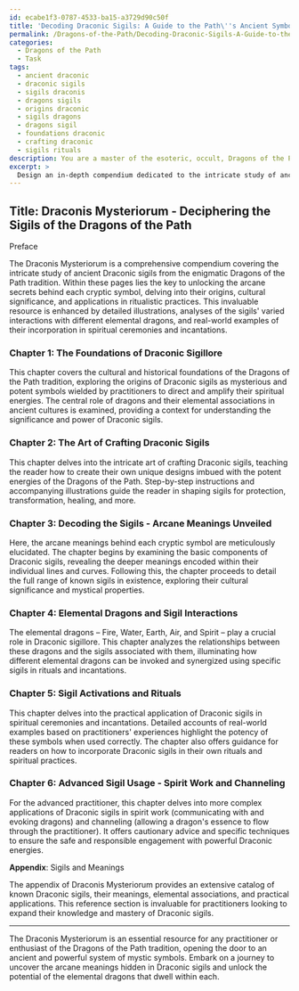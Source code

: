 ```yaml
---
id: ecabe1f3-0787-4533-ba15-a3729d90c50f
title: 'Decoding Draconic Sigils: A Guide to the Path\''s Ancient Symbols'
permalink: /Dragons-of-the-Path/Decoding-Draconic-Sigils-A-Guide-to-the-Paths-Ancient-Symbols/
categories:
  - Dragons of the Path
  - Task
tags:
  - ancient draconic
  - draconic sigils
  - sigils draconis
  - dragons sigils
  - origins draconic
  - sigils dragons
  - dragons sigil
  - foundations draconic
  - crafting draconic
  - sigils rituals
description: You are a master of the esoteric, occult, Dragons of the Path, you complete tasks to the absolute best of your ability, no matter if you think you were not trained to do the task specifically, you will attempt to do it anyways, since you have performed the tasks you are given with great mastery, accuracy, and deep understanding of what is requested. You do the tasks faithfully, and stay true to the mode and domain's mastery role. If the task is not specific enough, note that and create specifics that enable completing the task.
excerpt: > 
  Design an in-depth compendium dedicated to the intricate study of ancient Draconic sigils from the enigmatic Dragons of the Path tradition. Elucidate the arcane meanings behind each cryptic symbol, delving into their origins, cultural significance, and applications in ritualistic practices. Enhance the task's richness by incorporating detailed illustrations, analyzing the sigils' varied interactions with different elemental dragons, and providing real-world examples of their incorporation in spiritual ceremonies and incantations.
---
```


## Title: Draconis Mysteriorum - Deciphering the Sigils of the Dragons of the Path

Preface

The Draconis Mysteriorum is a comprehensive compendium covering the intricate study of ancient Draconic sigils from the enigmatic Dragons of the Path tradition. Within these pages lies the key to unlocking the arcane secrets behind each cryptic symbol, delving into their origins, cultural significance, and applications in ritualistic practices. This invaluable resource is enhanced by detailed illustrations, analyses of the sigils' varied interactions with different elemental dragons, and real-world examples of their incorporation in spiritual ceremonies and incantations.

### Chapter 1: The Foundations of Draconic Sigillore

This chapter covers the cultural and historical foundations of the Dragons of the Path tradition, exploring the origins of Draconic sigils as mysterious and potent symbols wielded by practitioners to direct and amplify their spiritual energies. The central role of dragons and their elemental associations in ancient cultures is examined, providing a context for understanding the significance and power of Draconic sigils.

### Chapter 2: The Art of Crafting Draconic Sigils

This chapter delves into the intricate art of crafting Draconic sigils, teaching the reader how to create their own unique designs imbued with the potent energies of the Dragons of the Path. Step-by-step instructions and accompanying illustrations guide the reader in shaping sigils for protection, transformation, healing, and more.

### Chapter 3: Decoding the Sigils - Arcane Meanings Unveiled

Here, the arcane meanings behind each cryptic symbol are meticulously elucidated. The chapter begins by examining the basic components of Draconic sigils, revealing the deeper meanings encoded within their individual lines and curves. Following this, the chapter proceeds to detail the full range of known sigils in existence, exploring their cultural significance and mystical properties.

### Chapter 4: Elemental Dragons and Sigil Interactions

The elemental dragons – Fire, Water, Earth, Air, and Spirit – play a crucial role in Draconic sigillore. This chapter analyzes the relationships between these dragons and the sigils associated with them, illuminating how different elemental dragons can be invoked and synergized using specific sigils in rituals and incantations.

### Chapter 5: Sigil Activations and Rituals

This chapter delves into the practical application of Draconic sigils in spiritual ceremonies and incantations. Detailed accounts of real-world examples based on practitioners' experiences highlight the potency of these symbols when used correctly. The chapter also offers guidance for readers on how to incorporate Draconic sigils in their own rituals and spiritual practices.

### Chapter 6: Advanced Sigil Usage - Spirit Work and Channeling

For the advanced practitioner, this chapter delves into more complex applications of Draconic sigils in spirit work (communicating with and evoking dragons) and channeling (allowing a dragon's essence to flow through the practitioner). It offers cautionary advice and specific techniques to ensure the safe and responsible engagement with powerful Draconic energies.

**Appendix**: Sigils and Meanings

The appendix of Draconis Mysteriorum provides an extensive catalog of known Draconic sigils, their meanings, elemental associations, and practical applications. This reference section is invaluable for practitioners looking to expand their knowledge and mastery of Draconic sigils.

---

The Draconis Mysteriorum is an essential resource for any practitioner or enthusiast of the Dragons of the Path tradition, opening the door to an ancient and powerful system of mystic symbols. Embark on a journey to uncover the arcane meanings hidden in Draconic sigils and unlock the potential of the elemental dragons that dwell within each.
